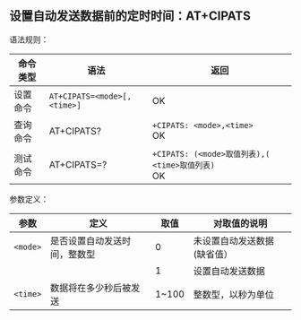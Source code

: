 ## 设置自动发送数据前的定时时间：AT+CIPATS

语法规则：

| 命令类型 | 语法                        | 返回                                                 |
| -------- | --------------------------- | ---------------------------------------------------- |
| 设置命令 | `AT+CIPATS=<mode>[,<time>]` | OK                                                   |
| 查询命令 | AT+CIPATS?                  | `+CIPATS: <mode>,<time>`<br> OK                      |
| 测试命令 | AT+CIPATS=?                 | `+CIPATS: (<mode>取值列表),( <time>取值列表) `<br>OK |

 

参数定义：

| 参数     | 定义                         | 取值  | 对取值的说明                 |
| -------- | ---------------------------- | ----- | ---------------------------- |
| `<mode>` | 是否设置自动发送时间，整数型 | 0     | 未设置自动发送数据 (缺省值） |
|          |                              | 1     | 设置自动发送数据             |
| `<time>` | 数据将在多少秒后被发送       | 1~100 | 整数型，以秒为单位           |
